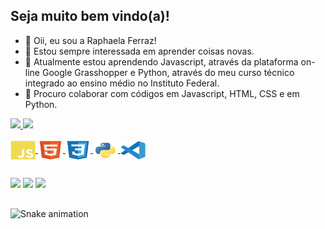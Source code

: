 ## Seja muito bem vindo(a)!
- 👋 Oii, eu sou a Raphaela Ferraz!
- 👀  Estou sempre interessada em aprender coisas novas.
- 🌱 Atualmente estou aprendendo Javascript, através da plataforma on-line Google Grasshopper e Python, através do meu curso técnico integrado ao ensino médio no Instituto Federal.
- 💞️ Procuro colaborar com códigos em Javascript, HTML, CSS e em Python.

<div>
  <a href="https://github.com/raphaelaferraz">
  <img height="140em" src="https://github-readme-stats.vercel.app/api?username=raphaelaferraz&show_icons=true&theme=radical&include_all_commits=true&count_private=true"/>
  <img height="140em" src="https://github-readme-stats.vercel.app/api/top-langs/?username=raphaelaferraz&layout=compact&langs_count=7&theme=radical"/>
</div>
  <div style="display: inline_block"><br>
  <img align="center" alt="Raphaela-Js" height="30" width="40" src="https://raw.githubusercontent.com/devicons/devicon/master/icons/javascript/javascript-plain.svg">
  <img align="center" alt="Raphaela-HTML" height="30" width="40" src="https://raw.githubusercontent.com/devicons/devicon/master/icons/html5/html5-original.svg">
  <img align="center" alt="Raphaela-CSS" height="30" width="40" src="https://raw.githubusercontent.com/devicons/devicon/master/icons/css3/css3-original.svg">
  <img align="center" alt="Raphaela-Python" height="30" width="40" src="https://raw.githubusercontent.com/devicons/devicon/master/icons/python/python-original.svg">
    <img align="center" alt="Raphaela-VScode" height="30" width="40" src="https://github.com/devicons/devicon/blob/master/icons/vscode/vscode-original.svg">
</div>
  
  ##
  
<div>
  <a href="https://instagram.com/raphaferraz__" target="_blank"><img src="https://img.shields.io/badge/-Instagram-%23E4405F?style=for-the-badge&logo=instagram&logoColor=white" target="_blank"></a>
  <a href = "mailto:raphaelagferraz2@gmail.com"><img src="https://img.shields.io/badge/-Gmail-D14836?style=for-the-badge&logo=gmail&logoColor=white" target="_blank"></a>
  <a href="https://www.linkedin.com/in/raphaela-guiland-ferraz-32a980214" target="_blank"><img src="https://img.shields.io/badge/-LinkedIn-%230077B5?style=for-the-badge&logo=linkedin&logoColor=white" target="_blank"></a> 
</div> 
  
  ## 
  
   ![Snake animation](https://github.com/raphaelaferraz/raphaelaferraz/blob/output/github-contribution-grid-snake.svg)
